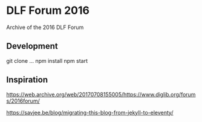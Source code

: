# DLF Forum 2016

Archive of the 2016 DLF Forum

## Development

git clone ...
npm install
npm start

## Inspiration

<https://web.archive.org/web/20170708155005/https://www.diglib.org/forums/2016forum/>

https://savjee.be/blog/migrating-this-blog-from-jekyll-to-eleventy/